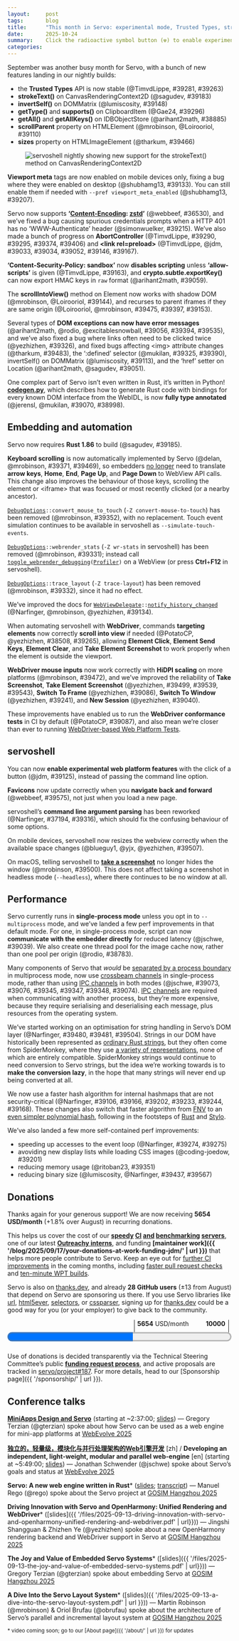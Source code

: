 ```yaml
---
layout:     post
tags:       blog
title:      "This month in Servo: experimental mode, Trusted Types, strokeText(), and more!"
date:       2025-10-24
summary:    Click the radioactive symbol button (☢) to enable experimental web platform features.
categories:
---
```


September was another busy month for Servo, with a bunch of new features landing in our nightly builds:

- the **Trusted Types** API is now stable (@TimvdLippe, #39281, #39263)
- **strokeText()** on CanvasRenderingContext2D (@sagudev, #39183)
- **invertSelf()** on DOMMatrix (@lumiscosity, #39148)
- **getType()** and **supports()** on ClipboardItem (@Gae24, #39296)
- **getAll()** and **getAllKeys()** on IDBObjectStore (@arihant2math, #38885)
- **scrollParent** property on HTMLElement (@mrobinson, @Loirooriol, #39110)
- **sizes** property on HTMLImageElement (@tharkum, #39466)

<figure>
    <img src="{{ '/img/blog/2025-10-diffie.jpg' | url }}" alt="servoshell nightly showing new support for the strokeText() method on CanvasRenderingContext2D">
</figure>

**Viewport meta** tags are now enabled on mobile devices only, fixing a bug where they were enabled on desktop (@shubhamg13, #39133).
You can still enable them if needed with `--pref viewport_meta_enabled` (@shubhamg13, #39207).

Servo now supports **‘[Content-Encoding](https://developer.mozilla.org/en-US/docs/Web/HTTP/Reference/Headers/Content-Encoding): [zstd](https://en.wikipedia.org/wiki/Zstd)’** (@webbeef, #36530), and we’ve fixed a bug causing spurious credentials prompts when a HTTP 401 has no ‘WWW-Authenticate’ header (@simonwuelker, #39215).
We’ve also made a bunch of progress on **AbortController** (@TimvdLippe, #39290, #39295, #39374, #39406) and **&lt;link rel=preload>** (@TimvdLippe, @jdm, #39033, #39034, #39052, #39146, #39167).

**‘Content-Security-Policy: sandbox’** now **disables scripting** unless **‘allow-scripts’** is given (@TimvdLippe, #39163), and **crypto.subtle.exportKey()** can now export HMAC keys in `raw` format (@arihant2math, #39059).

The **scrollIntoView()** method on Element now works with shadow DOM (@mrobinson, @Loirooriol, #39144), and recurses to parent iframes if they are same origin (@Loirooriol, @mrobinson, #39475, #39397, #39153).

Several types of **DOM exceptions can now have error messages** (@arihant2math, @rodio, @excitablesnowball, #39056, #39394, #39535), and we’ve also fixed a bug where links often need to be clicked twice (@yezhizhen, #39326), and fixed bugs affecting &lt;img> attribute changes (@tharkum, #39483), the ‘:defined’ selector (@mukilan, #39325, #39390), invertSelf() on DOMMatrix (@lumiscosity, #39113), and the ‘href’ setter on Location (@arihant2math, @sagudev, #39051).

One complex part of Servo isn’t even written in Rust, it’s written in Python!
[**codegen.py**](https://github.com/servo/servo/blob/25d3c5a157e781db8813071a5ba647463546d0cd/components/script_bindings/codegen/codegen.py), which describes how to generate Rust code with bindings for every known DOM interface from the WebIDL, is now **fully type annotated** (@jerensl, @mukilan, #39070, #38998).

## Embedding and automation

Servo now requires **Rust 1.86** to build (@sagudev, #39185).

**Keyboard scrolling** is now automatically implemented by Servo (@delan, @mrobinson, #39371, #39469), so embedders [no longer](https://github.com/servo/servo/pull/39371/files#diff-24ced12025398fd76b233d19f4507362ae8b3848157577d8041effc4c4a229ae) need to translate **arrow keys**, **Home**, **End**, **Page Up**, and **Page Down** to WebView API calls.
This change also improves the behaviour of those keys, scrolling the element or &lt;iframe> that was focused or most recently clicked (or a nearby ancestor).

<code>[DebugOptions](https://doc.servo.org/servo_config/opts/struct.DebugOptions.html)::convert_mouse_to_touch</code> (`-Z convert-mouse-to-touch`) has been removed (@mrobinson, #39352), with no replacement.
Touch event simulation continues to be available in servoshell as `--simulate-touch-events`.

<code>[DebugOptions](https://doc.servo.org/servo_config/opts/struct.DebugOptions.html)::webrender_stats</code> (`-Z wr-stats` in servoshell) has been removed (@mrobinson, #39331); instead call <code>[toggle_webrender_debugging](https://doc.servo.org/servo/struct.WebView.html#method.toggle_webrender_debugging)([Profiler](https://doc.servo.org/servo/enum.WebRenderDebugOption.html#variant.Profiler))</code> on a WebView (or press **Ctrl**+**F12** in servoshell).

<code>[DebugOptions](https://doc.servo.org/servo_config/opts/struct.DebugOptions.html)::trace_layout</code> (`-Z trace-layout`) has been removed (@mrobinson, #39332), since it had no effect.

We’ve improved the docs for <code>[WebViewDelegate](https://doc.servo.org/servo/trait.WebViewDelegate.html)::[notify_history_changed](https://doc.servo.org/servo/trait.WebViewDelegate.html#method.notify_history_changed)</code> (@Narfinger, @mrobinson, @yezhizhen, #39134).

When automating servoshell with **WebDriver**, commands **targeting elements** now correctly **scroll into view** if needed (@PotatoCP, @yezhizhen, #38508, #39265), allowing **Element Click**, **Element Send Keys**, **Element Clear**, and **Take Element Screenshot** to work properly when the element is outside the viewport.

**WebDriver mouse inputs** now work correctly with **HiDPI scaling** on more platforms (@mrobinson, #39472), and we’ve improved the reliability of **Take Screenshot**, **Take Element Screenshot** (@yezhizhen, #39499, #39539, #39543), **Switch To Frame** (@yezhizhen, #39086), **Switch To Window** (@yezhizhen, #39241), and **New Session** (@yezhizhen, #39040).

These improvements have enabled us to run the **WebDriver conformance tests** in CI by default (@PotatoCP, #39087), and also mean we’re closer than ever to running [WebDriver-based Web Platform Tests](https://web-platform-tests.org/writing-tests/testdriver.html).

## servoshell

You can now **enable experimental web platform features** with the click of a button (@jdm, #39125), instead of passing the command line option.

**Favicons** now update correctly when you **navigate back and forward** (@webbeef, #39575), not just when you load a new page.

servoshell’s **command line argument parsing** has been reworked (@Narfinger, #37194, #39316), which should fix the confusing behaviour of some options.

On mobile devices, servoshell now resizes the webview correctly when the available space changes (@blueguy1, @yjx, @yezhizhen, #39507).

On macOS, telling servoshell to [**take a screenshot**](https://w3c.github.io/webdriver/#screen-capture) no longer hides the window (@mrobinson, #39500).
This does not affect taking a screenshot in headless mode (`--headless`), where there continues to be no window at all.

## Performance

Servo currently runs in **single-process mode** unless you opt in to `--multiprocess` mode, and we’ve landed a few perf improvements in that default mode.
For one, in single-process mode, script can now **communicate with the embedder directly** for reduced latency (@jschwe, #39039).
We also create one thread pool for the image cache now, rather than one pool per origin (@rodio, #38783).

Many components of Servo that *would* be [separated by a process boundary](https://book.servo.org/architecture/overview.html#architecture) in multiprocess mode, now use [crossbeam channels](https://docs.rs/crossbeam-channel/0.5.15/crossbeam_channel/) in single-process mode, rather than using [IPC channels](https://docs.rs/ipc-channel/0.20.2/ipc_channel/) in both modes (@jschwe, #39073, #39076, #39345, #39347, #39348, #39074).
[IPC channels](https://docs.rs/ipc-channel/0.20.2/ipc_channel/) are required when communicating with another process, but they’re more expensive, because they require serialising and deserialising each message, plus resources from the operating system.

We’ve started working on an optimisation for string handling in Servo’s DOM layer (@Narfinger, #39480, #39481, #39504).
Strings in our DOM have historically been represented as [ordinary Rust strings](https://doc.rust-lang.org/std/string/struct.String.html), but they often come from SpiderMonkey, where they use [a variety of representations](https://searchfox.org/firefox-main/rev/8e5d58cfed616cb90586c614e53d8ab1ffc8af27/js/src/vm/StringType.h#83), none of which are entirely compatible.
SpiderMonkey strings would continue to need conversion to Servo strings, but the idea we’re working towards is to **make the conversion lazy**, in the hope that many strings will never end up being converted at all.

We now use a faster hash algorithm for internal hashmaps that are not security-critical (@Narfinger, #39106, #39166, #39202, #39233, #39244, #39168).
These changes also switch that faster algorithm from [FNV](https://en.wikipedia.org/wiki/Fowler%E2%80%93Noll%E2%80%93Vo_hash_function) to an [even simpler polynomial hash](https://docs.rs/rustc-hash/2.1.1/rustc_hash/), following in the footsteps of [Rust](https://github.com/rust-lang/rust/pull/37229) and [Stylo](https://bugzilla.mozilla.org/show_bug.cgi?id=1477628).

We’ve also landed a few more self-contained perf improvements:
- speeding up accesses to the event loop (@Narfinger, #39274, #39275)
- avoviding new display lists while loading CSS images (@coding-joedow, #39201)
- reducing memory usage (@ritoban23, #39351)
- reducing binary size (@lumiscosity, @Narfinger, #39437, #39567)

## Donations

Thanks again for your generous support!
We are now receiving **5654 USD/month** (+1.8% over August) in recurring donations.

This helps us cover the cost of our **[speedy](https://ci0.servo.org) [CI](https://ci1.servo.org) [and](https://ci2.servo.org) [benchmarking](https://ci3.servo.org) [servers](https://ci4.servo.org)**, one of our latest **[Outreachy interns](https://www.outreachy.org/alums/2025-06/#:~:text=Servo)**, and funding **[maintainer work]({{ '/blog/2025/09/17/your-donations-at-work-funding-jdm/' | url }})** that helps more people contribute to Servo.
Keep an eye out for [further CI improvements](https://github.com/servo/servo/issues/38141) in the coming months, including [faster pull request checks](https://github.com/servo/servo/pull/39900) and [ten-minute WPT builds](https://github.com/servo/ci-runners/issues/21).

Servo is also on [thanks.dev](https://thanks.dev), and already **28 GitHub users** (±13 from August) that depend on Servo are sponsoring us there.
If you use Servo libraries like [url](https://crates.io/crates/url/reverse_dependencies), [html5ever](https://crates.io/crates/html5ever/reverse_dependencies), [selectors](https://crates.io/crates/selectors/reverse_dependencies), or [cssparser](https://crates.io/crates/cssparser/reverse_dependencies), signing up for [thanks.dev](https://thanks.dev) could be a good way for you (or your employer) to give back to the community.

<figure class="_fig" style="width: 100%; margin: 1em 0;"><div class="_flex" style="height: calc(1lh + 3em); flex-flow: column nowrap; text-align: left;">
    <div style="position: relative; text-align: right;">
        <div style="position: absolute; margin-left: calc(100% * 5654 / 10000); padding-left: 0.5em;"><strong>5654</strong> USD/month</div>
        <div style="position: absolute; margin-left: calc(100% * 5654 / 10000); height: calc(1lh + 1.5em); border-left: 1px solid;"></div>
        <div style="position: absolute; margin-left: calc(100% - 0.5em); height: calc(1lh + 1.5em); border-left: 1px solid;"></div>
        <div style="padding-right: 1em;"><strong>10000</strong><!-- USD/month --></div>
    </div>
    <progress value="5654" max="10000" style="transform: scale(3); transform-origin: top left; width: calc(100% / 3);"></progress>
</div></figure>

Use of donations is decided transparently via the Technical Steering Committee’s public **[funding request process](https://github.com/servo/project/blob/main/FUNDING_REQUEST.md)**, and active proposals are tracked in [servo/project#187](https://github.com/servo/project/issues/187).
For more details, head to our [Sponsorship page]({{ '/sponsorship/' | url }}).

## Conference talks

**[MiniApps Design and Servo](https://ke.segmentfault.com/course/1650000043885605/section/1500000047216580)** (starting at ~2:37:00; [slides](https://www.w3.org/2024/01/webevolve-series-events/annual-2025/slides/gregory-terzian.pdf)) — Gregory Terzian (@gterzian) spoke about how Servo can be used as a web engine for mini-app platforms at [WebEvolve 2025](https://www.w3.org/2024/01/webevolve-series-events/annual-2025/high-perf.en.html)

**[独⽴的，轻量级，模块化与并⾏处理架构的Web引擎开发](https://ke.segmentfault.com/course/1650000043885605/section/1500000047216580)** [zh] / **Developing an independent, light-weight, modular and parallel web-engine** [en] (starting at ~5:49:00; [slides](https://www.w3.org/2024/01/webevolve-series-events/annual-2025/slides/jonathan-schwender.pdf)) — Jonathan Schwender (@jschwe) spoke about Servo’s goals and status at [WebEvolve 2025](https://www.w3.org/2024/01/webevolve-series-events/annual-2025/high-perf.en.html)

**Servo: A new web engine written in Rust**\* ([slides](https://docs.google.com/presentation/d/1t15UKit4UPkZ-4ankkvsTJdpQWdBCmeTXLALeLk9n34); [transcript](https://blogs.igalia.com/mrego/servo-a-new-web-engine-written-in-rust/)) — Manuel Rego (@rego) spoke about the Servo project at [GOSIM Hangzhou 2025](https://hangzhou2025.gosim.org)

**Driving Innovation with Servo and OpenHarmony: Unified Rendering and WebDriver**\* ([slides]({{ '/files/2025-09-13-driving-innovation-with-servo-and-openharmony-unified-rendering-and-webdriver.pdf' | url}})) — Jingshi Shangguan &amp; Zhizhen Ye (@yezhizhen) spoke about a new OpenHarmony rendering backend and WebDriver support in Servo at [GOSIM Hangzhou 2025](https://hangzhou2025.gosim.org)

**The Joy and Value of Embedded Servo Systems**\* ([slides]({{ '/files/2025-09-13-the-joy-and-value-of-embedded-servo-systems.pdf' | url}})) — Gregory Terzian (@gterzian) spoke about embedding Servo at [GOSIM Hangzhou 2025](https://hangzhou2025.gosim.org)

**A Dive Into the Servo Layout System**\* ([slides]({{ '/files/2025-09-13-a-dive-into-the-servo-layout-system.pdf' | url }})) — Martin Robinson (@mrobinson) &amp; Oriol Brufau (@obrufau) spoke about the architecture of Servo’s parallel and incremental layout system at [GOSIM Hangzhou 2025](https://hangzhou2025.gosim.org)

<small>\* video coming soon; go to our [About page]({{ '/about/' | url }}) for updates</small>

<style>
    ._correction {
        max-width: 33em;
        margin: 1em auto;
        border-bottom: 1px solid;
        padding-bottom: 1em;
    }
    ._note {
        margin: 1em 1em;
        border-left: 1px solid;
        padding-left: 1em;
        opacity: 0.75;
    }
</style>
